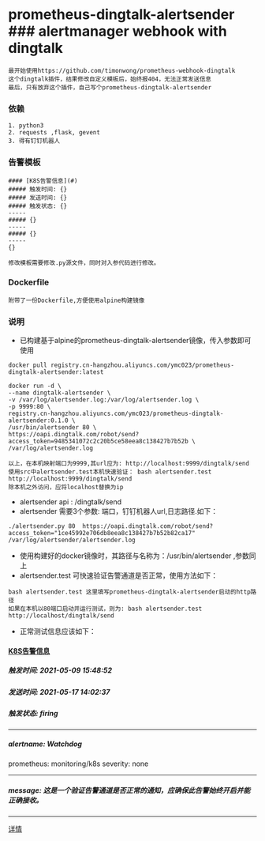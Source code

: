 # prometheus-dingtalk-alertsender ### alertmanager webhook with dingtalk 
```
最开始使用https://github.com/timonwong/prometheus-webhook-dingtalk
这个dingtalk插件，结果修改自定义模板后，始终报404，无法正常发送信息
最后，只有放弃这个插件，自己写个prometheus-dingtalk-alertsender
```

### 依赖
```
1. python3 
2. requests ,flask, gevent
3. 得有钉钉机器人

```

### 告警模板
```
#### [K8S告警信息](#)
##### 触发时间: {}
##### 发送时间: {}
##### 触发状态: {}
-----
##### {}
-----
##### {}
-----
{}
```

```
修改模板需要修改.py源文件，同时对入参代码进行修改。
```

### Dockerfile
```
附带了一份Dockerfile,方便使用alpine构建镜像
```

### 说明
* 已构建基于alpine的prometheus-dingtalk-alertsender镜像，传入参数即可使用
```
docker pull registry.cn-hangzhou.aliyuncs.com/ymc023/prometheus-dingtalk-alertsender:latest

docker run -d \
--name dingtalk-alertsender \
-v /var/log/alertsender.log:/var/log/alertsender.log \
-p 9999:80 \
registry.cn-hangzhou.aliyuncs.com/ymc023/prometheus-dingtalk-alertsender:0.1.0 \
/usr/bin/alertsender 80 \
https://oapi.dingtalk.com/robot/send?access_token=9485341072c2c20b5ce58eea8c138427b7b52b \
/var/log/alertsender.log

以上，在本机映射端口为9999,其url应为: http://localhost:9999/dingtalk/send
使用src中alertsender.test本机快速验证： bash alertsender.test http://localhost:9999/dingtalk/send
除本机之外访问，应将localhost替换为ip

```

* alertsender api : /dingtalk/send
* alertsender 需要3个参数: 端口，钉钉机器人url,日志路径.如下：
```
./alertsender.py 80  https://oapi.dingtalk.com/robot/send?access_token="1ce45992e706db8eea8c138427b7b52b82ca17"  /var/log/alertsender/alertsender.log
```
* 使用构建好的docker镜像时，其路径与名称为：/usr/bin/alertsender ,参数同上
* alertsender.test 可快速验证告警通道是否正常，使用方法如下：
```
bash alertsender.test 这里填写prometheus-dingtalk-alertsender启动的http路径 
如果在本机以80端口启动并运行测试，则为: bash alertsender.test http://localhost/dingtalk/send 

```
* 正常测试信息应该如下：

#### [K8S告警信息](#)
##### 触发时间: 2021-05-09 15:48:52
##### 发送时间: 2021-05-17 14:02:37
##### 触发状态: firing
-----
##### alertname: Watchdog
prometheus: monitoring/k8s
severity: none

-----
##### message: 这是一个验证告警通道是否正常的通知，应确保此告警始终开启并能正确接收。

-----
[详情](http://k8s:9090/graph?g0.expr=vector%281%29&g0.tab=1)



